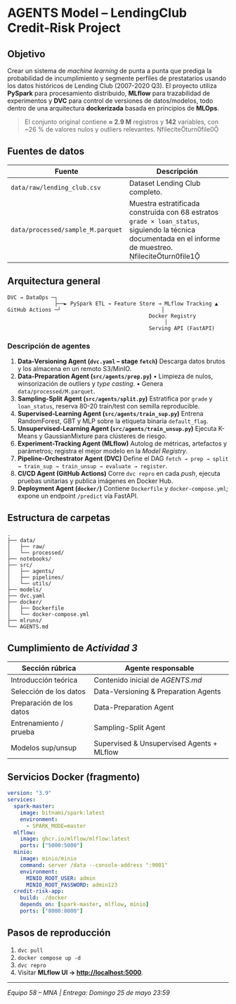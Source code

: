 # AGENTS Model – LendingClub Credit-Risk Project

## Objetivo

Crear un sistema de *machine learning* de punta a punta que prediga la probabilidad de incumplimiento y segmente perfiles de prestatarios usando los datos históricos de Lending Club (2007-2020 Q3). El proyecto utiliza **PySpark** para procesamiento distribuido, **MLflow** para trazabilidad de experimentos y **DVC** para control de versiones de datos/modelos, todo dentro de una arquitectura **dockerizada** basada en principios de **MLOps**.

> El conjunto original contiene **≈ 2.9 M** registros y **142** variables, con \~26 % de valores nulos y outliers relevantes. fileciteturn0file0

## Fuentes de datos

| Fuente                            | Descripción                                                                                                                                               |
| --------------------------------- | --------------------------------------------------------------------------------------------------------------------------------------------------------- |
| `data/raw/lending_club.csv`       | Dataset Lending Club completo.                                                                                                                            |
| `data/processed/sample_M.parquet` | Muestra estratificada construida con 68 estratos `grade × loan_status`, siguiendo la técnica documentada en el informe de muestreo. fileciteturn0file1 |

## Arquitectura general

```
DVC → DataOps ─┐
               ├──► PySpark ETL → Feature Store → MLflow Tracking ▲
GitHub Actions ─┘                                │
                                             Docker Registry
                                                  │
                                             Serving API (FastAPI)
```

### Descripción de agentes

1. **Data-Versioning Agent (`dvc.yaml` – stage `fetch`)**
   Descarga datos brutos y los almacena en un remoto S3/MinIO.
2. **Data-Preparation Agent (`src/agents/prep.py`)**
   • Limpieza de nulos, winsorización de outliers y *type casting*.
   • Genera `data/processed/M.parquet`.
3. **Sampling-Split Agent (`src/agents/split.py`)**
   Estratifica por `grade` y `loan_status`, reserva 80-20 train/test con semilla reproducible.
4. **Supervised-Learning Agent (`src/agents/train_sup.py`)**
   Entrena RandomForest, GBT y MLP sobre la etiqueta binaria `default_flag`.
5. **Unsupervised-Learning Agent (`src/agents/train_unsup.py`)**
   Ejecuta K-Means y GaussianMixture para clústeres de riesgo.
6. **Experiment-Tracking Agent (MLflow)**
   Autolog de métricas, artefactos y parámetros; registra el mejor modelo en la *Model Registry*.
7. **Pipeline-Orchestrator Agent (DVC)**
   Define el DAG `fetch → prep → split → train_sup → train_unsup → evaluate → register`.
8. **CI/CD Agent (GitHub Actions)**
   Corre `dvc repro` en cada *push*, ejecuta pruebas unitarias y publica imágenes en Docker Hub.
9. **Deployment Agent (`docker/`)**
   Contiene `Dockerfile` y `docker-compose.yml`; expone un endpoint `/predict` vía FastAPI.

## Estructura de carpetas

```text
.
├── data/
│   ├── raw/
│   └── processed/
├── notebooks/
├── src/
│   ├── agents/
│   ├── pipelines/
│   └── utils/
├── models/
├── dvc.yaml
├── docker/
│   ├── Dockerfile
│   └── docker-compose.yml
├── mlruns/
└── AGENTS.md
```

## Cumplimiento de *Actividad 3*

| Sección rúbrica          | Agente responsable                        |
| ------------------------ | ----------------------------------------- |
| Introducción teórica     | Contenido inicial de *AGENTS.md*          |
| Selección de los datos   | Data-Versioning & Preparation Agents      |
| Preparación de los datos | Data-Preparation Agent                    |
| Entrenamiento / prueba   | Sampling-Split Agent                      |
| Modelos sup/unsup        | Supervised & Unsupervised Agents + MLflow |

## Servicios Docker (fragmento)

```yaml
version: "3.9"
services:
  spark-master:
    image: bitnami/spark:latest
    environment:
      - SPARK_MODE=master
  mlflow:
    image: ghcr.io/mlflow/mlflow:latest
    ports: ["5000:5000"]
  minio:
    image: minio/minio
    command: server /data --console-address ":9001"
    environment:
      MINIO_ROOT_USER: admin
      MINIO_ROOT_PASSWORD: admin123
  credit-risk-app:
    build: ./docker
    depends_on: [spark-master, mlflow, minio]
    ports: ["8000:8000"]
```

## Pasos de reproducción

1. `dvc pull`
2. `docker compose up -d`
3. `dvc repro`
4. Visitar **MLflow UI → [http://localhost:5000](http://localhost:5000)**.

---

*Equipo 58 – MNA | Entrega: Domingo 25 de mayo 23:59*
